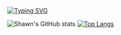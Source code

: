 [![Typing SVG](https://readme-typing-svg.herokuapp.com?font=Instrument+Sans&size=25&duration=1500&pause=800&color=41B883&multiline=true&width=435&lines=Ohayogozaimasu%2C+I+am+Shawn+Kok!+%F0%9F%90%B8)](https://git.io/typing-svg)

![Shawn's GitHub stats](https://github-readme-stats.vercel.app/api?username=Kok-je&show_icons=true&count_private=true&theme=vue&hide_border=true)
[![Top Langs](https://github-readme-stats.vercel.app/api/top-langs/?username=Kok-je&size_weight=0&count_weight=1&layout=compact&theme=vue&bg_color=00000000&hide_border=true&hide=css,html)](https://github.com/anuraghazra/github-readme-stats)
